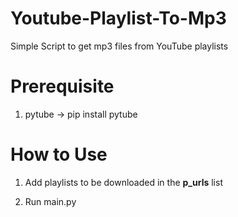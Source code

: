 # Youtube-Playlist-To-Mp3
Simple Script to get mp3 files from YouTube playlists 

# Prerequisite

1) pytube -> pip install pytube

# How to Use

1) Add playlists to be downloaded in the **p_urls** list

2) Run main.py 
